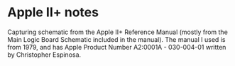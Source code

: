 # Apple II+ notes

Capturing schematic from the Apple II+ Reference Manual (mostly from the Main Logic Board Schematic included in the manual).
The manual I used is from 1979, and has Apple Product Number A2:0001A - 030-004-01 written by Christopher Espinosa.

